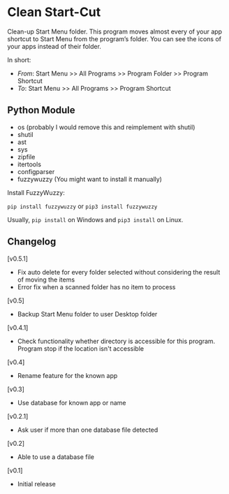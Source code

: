 # Clean Start-Cut
Clean-up Start Menu folder. This program moves almost every of your app shortcut to Start Menu from the program’s folder. You can see the icons of your apps instead of their folder.

In short:
* *From*: Start Menu >> All Programs >> Program Folder >> Program Shortcut
* *To*: Start Menu >> All Programs >> Program Shortcut

## Python Module
- os
    (probably I would remove this and reimplement with shutil)
- shutil
- ast
- sys
- zipfile
- itertools
- configparser
- fuzzywuzzy (You might want to install it manually)

Install FuzzyWuzzy:

`pip install fuzzywuzzy` or `pip3 install fuzzywuzzy`

Usually, `pip install` on Windows and `pip3 install` on Linux.

## Changelog

[v0.5.1]
* Fix auto delete for every folder selected without considering the result of moving the items
* Error fix when a scanned folder has no item to process

[v0.5]
* Backup Start Menu folder to user Desktop folder

[v0.4.1]
* Check functionality whether directory is accessible for this program. Program stop if the location isn't accessible

[v0.4]
* Rename feature for the known app

[v0.3]
* Use database for known app or name

[v0.2.1]
* Ask user if more than one database file detected

[v0.2]
* Able to use a database file

[v0.1]
* Initial release
